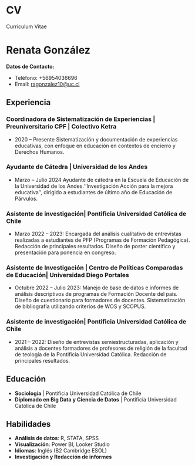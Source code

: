 # CV
Curriculum Vitae
# Renata González

**Datos de Contacto:**
- Teléfono: +56954036696
- Email: ragonzalez10@uc.cl

## Experiencia
### Coordinadora de Sistematización de Experiencias | Preuniversitario CPF | Colectivo Ketra
- 2020 – Presente
Sistematización y documentación de experiencias educativas, con enfoque en educación en contextos de encierro y Derechos Humanos.

### Ayudante de Cátedra | Universidad de los Andes
- Marzo – Julio 2024
Ayudante de cátedra en la Escuela de Educación de la Universidad de los Andes.‘’Investigación Acción para la mejora educativa’’, dirigido a estudiantes de último año de Educación de Párvulos.

### Asistente de investigación| Pontificia Universidad Católica de Chile
- Marzo 2022 – 2023: Encargada del análisis cualitativo de entrevistas realizadas a estudiantes de PFP (Programas de Formación Pedagógica).
Redacción de principales resultados.
Diseño de poster científico y presentación para ponencia en congreso.

### Asistente de Investigación | Centro de Políticas Comparadas de Educación| Universidad Diego Portales
- Octubre 2022 – Julio 2023: Manejo de base de datos e informes de análisis descriptivos de programas de Formación Docente del país.
Diseño de cuestionario para formadores de docentes.
Sistematización de bibliografía utilizando criterios de WOS y SCOPUS.

### Asistente de investigación| Pontificia Universidad Católica de Chile
- 2021 – 2022: Diseño de entrevistas semiestructuradas, aplicación y análisis a docentes formadores de profesores de religión de la facultad de teología de la Pontificia Universidad Católica.
Redacción de principales resultados.

## Educación
- **Sociología** | Pontificia Universidad Católica de Chile
- **Diplomado en Big Data y Ciencia de Datos** | Pontificia Universidad Católica de Chile

## Habilidades
- **Análisis de datos**: R, STATA, SPSS
- **Visualización**: Power BI, Looker Studio
- **Idiomas**: Inglés (B2 Cambridge ESOL)
- **Investigación y Redacción de informes**
